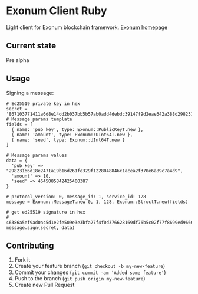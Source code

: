# Exonum Client Ruby

Light client for Exonum blockchain framework. [Exonum homepage](https://exonum.com)

## Current state

Pre alpha

## Usage

Signing a message:

    # Ed25519 private key in hex
    secret = '867103771411a6d8e14dd2b037bb5b57ab0add4debdc39147f9d2eae342a388d29823166d18e2471a19b16d261fe329f1228048846c1acea2f370e6a89c7a4d9'
    # Message params template
    fields = [
      { name: 'pub_key', type: Exonum::PublicKeyT.new },
      { name: 'amount', type: Exonum::UInt64T.new },
      { name: 'seed', type: Exonum::UInt64T.new }
    ]

    # Message params values
    data = {
      'pub_key' => "29823166d18e2471a19b16d261fe329f1228048846c1acea2f370e6a89c7a4d9",
      'amount' => 10,
      'seed' => 4645085842425400387
    }

    # protocol_version: 0, message_id: 1, service_id: 128 
    message = Exonum::MessageT.new 0, 1, 128, Exonum::StructT.new(fields)

    # get ed25519 signature in hex
    # 46386a5ef9ad0ac5d1e2fe509e3e3bfa27f4f0d376628169df76b5c02f77f8699ed966031a42bbc1a94002c4ec666f4e7d143a481e19eee306a2dfd8280c3d0e
    message.sign(secret, data)

## Contributing

1. Fork it
2. Create your feature branch (`git checkout -b my-new-feature`)
3. Commit your changes (`git commit -am 'Added some feature'`)
4. Push to the branch (`git push origin my-new-feature`)
5. Create new Pull Request

